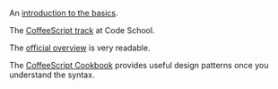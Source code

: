 An [introduction to the basics](http://code.tutsplus.com/tutorials/rocking-out-with-coffeescript--net-17027).

The [CoffeeScript track](https://www.codeschool.com/courses/coffeescript) at Code School.

The [official overview](http://coffeescript.org/) is very readable.

The [CoffeeScript Cookbook](http://coffeescriptcookbook.com/) provides useful design patterns once you understand the syntax.
